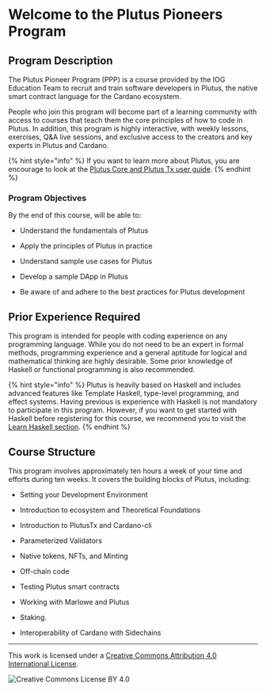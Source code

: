 # Welcome to the Plutus Pioneers Program

## Program Description

The Plutus Pioneer Program (PPP) is a course provided by the IOG Education Team to recruit and train software developers in Plutus, the native smart contract language for the Cardano ecosystem.

People who join this program will become part of a learning community with access to courses that teach them the core principles of how to code in Plutus. In addition, this program is highly interactive, with weekly lessons, exercises, Q&A live sessions, and exclusive access to the creators and key experts in Plutus and Cardano.

{% hint style="info" %}
If you want to learn more about Plutus, you are encourage to look at the [Plutus Core and Plutus Tx user guide](https://plutus.readthedocs.io/en/latest/).
{% endhint %}

### Program Objectives

By the end of this course, will be able to:

* Understand the fundamentals of Plutus

* Apply the principles of Plutus in practice

* Understand sample use cases for Plutus

* Develop a sample DApp in Plutus

* Be aware of and adhere to the best practices for Plutus development

## Prior Experience Required

This program is intended for people with coding experience on any programming language. While you do not need to be an expert in formal methods, programming experience and a general aptitude for logical and mathematical thinking are highly desirable. Some prior knowledge of Haskell or functional programming is also recommended.

{% hint style="info" %}
Plutus is heavily based on Haskell and includes advanced features like Template Haskell, type-level programming, and effect systems. Having previous is experience with Haskell is not mandatory to participate in this program. However, if you want to get started with Haskell before registering for this course, we recommend you to visit the [Learn Haskell section](prework/learn-haskell.md).
{% endhint %}

## Course Structure

This program involves approximately ten hours a week of your time and efforts during ten weeks. It covers the building blocks of Plutus, including:

* Setting your Development Environment

* Introduction to ecosystem and Theoretical Foundations

* Introduction to PlutusTx and Cardano-cli

* Parameterized Validators

* Native tokens, NFTs, and Minting

* Off-chain code

* Testing Plutus smart contracts

* Working with Marlowe and Plutus

* Staking.

* Interoperability of Cardano with Sidechains

---

This work is licensed under a [Creative Commons Attribution 4.0 International License](http://creativecommons.org/licenses/by/4.0/).

![Creative Commons License BY 4.0](https://i.creativecommons.org/l/by/4.0/88x31.png)